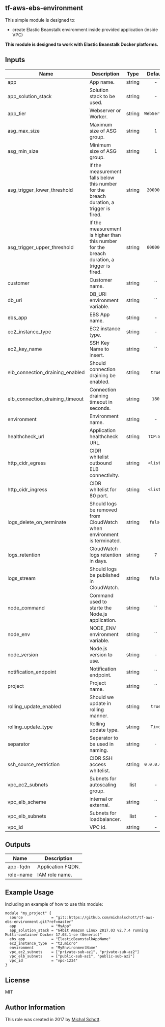 tf-aws-ebs-environment
----------------

This simple module is designed to:
* create Elastic Beanstalk environment inside provided application (inside VPC)

**This module is designed to work with Elastic Beanstalk Docker platforms.**

## Inputs

| Name | Description | Type | Default | Required |
|------|-------------|:----:|:-----:|:-----:|
| app | App name. | string | - | yes |
| app_solution_stack | Solution stack to be used. | string | - | yes |
| app_tier | Webserver or Worker. | string | `WebServer` | no |
| asg_max_size | Maximum size of ASG group. | string | `1` | no |
| asg_min_size | Minimum size of ASG group. | string | `1` | no |
| asg_trigger_lower_threshold | If the measurement falls below this number for the breach duration, a trigger is fired. | string | `2000000` | no |
| asg_trigger_upper_threshold | If the measurement is higher than this number for the breach duration, a trigger is fired. | string | `6000000` | no |
| customer | Customer name. | string | `` | no |
| db_uri | DB_URI environment variable. | string | `` | no |
| ebs_app | EBS App name. | string | - | yes |
| ec2_instance_type | EC2 instance type. | string | - | yes |
| ec2_key_name | SSH Key Name to insert. | string | `` | no |
| elb_connection_draining_enabled | Should connection draining be enabled. | string | `true` | no |
| elb_connection_draining_timeout | Connection draining timeout in seconds. | string | `180` | no |
| environment | Environment name. | string | - | yes |
| healthcheck_url | Application healthcheck URL. | string | `TCP:80` | no |
| http_cidr_egress | CIDR whitelist outbound ELB connectivity. | string | `<list>` | no |
| http_cidr_ingress | CIDR whitelist for 80 port. | string | `<list>` | no |
| logs_delete_on_terminate | Should logs be removed from CloudWatch when environment is terminated. | string | `false` | no |
| logs_retention | CloudWatch logs retention in days. | string | `7` | no |
| logs_stream | Should logs be published in CloudWatch. | string | `false` | no |
| node_command | Command used to starte the Node.js application. | string | `` | no |
| node_env | NODE_ENV environment variable. | string | `` | no |
| node_version | Node.js version to use. | string | - | yes |
| notification_endpoint | Notification endpoint. | string | `` | no |
| project | Project name. | string | `` | no |
| rolling_update_enabled | Should we update in rolling manner. | string | `true` | no |
| rolling_update_type | Rolling update type. | string | `Time` | no |
| separator | Separator to be used in naming. | string | `-` | no |
| ssh_source_restriction | CIDR SSH access whitelist. | string | `0.0.0.0/0` | no |
| vpc_ec2_subnets | Subnets for autoscaling group. | list | - | yes |
| vpc_elb_scheme | internal or external. | string | `` | no |
| vpc_elb_subnets | Subnets for loadbalancer. | list | - | yes |
| vpc_id | VPC id. | string | - | yes |

## Outputs

| Name | Description |
|------|-------------|
| app-fqdn | Application FQDN. |
| role-name | IAM role name. |

Example Usage
----------------

Including an example of how to use this module:

    module "my_project" {
      source             = "git::https://github.com/michalschott/tf-aws-ebs-environment.git?ref=master"
      app                = "MyApp"
      app_solution_stack = "64bit Amazon Linux 2017.03 v2.7.4 running Multi-container Docker 17.03.1-ce (Generic)"
      ebs_app            = "ElasticBeanstalkAppName"
      ec2_instance_type  = "t2.micro"
      environment        = "MyEnvironmentName"
      vpc_ec2_subnets    = ["private-sub-az1", "private-sub-az2"]
      vpc_elb_subnets    = ["public-sub-az1", "public-sub-az2"]
      vpc_id             = "vpc-1234"
    }

License
-------

MIT

Author Information
------------------

This role was created in 2017 by [Michal Schott](http://github.com/michalschott).
